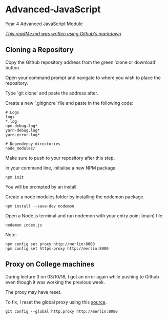 # Advanced-JavaScript
Year 4 Advanced JavaScript Module

[*This readMe.md was written using Github's markdown*](https://help.github.com/articles/basic-writing-and-formatting-syntax/)

## Cloning a Repository

Copy the Github repository address from the green 'clone or download' button.

Open your command prompt and navigate to where you wish to place the repository.

Type 'git clone' and paste the address after.

Create a new '.gitignore' file and paste in the following code:

```
# Logs
logs
*.log
npm-debug.log*
yarn-debug.log*
yarn-error.log*

# Dependency directories
node_modules/
```

Make sure to push to your repository after this step.

In your command line, initialise a new NPM package.

`npm init`

You will be prompted by an install.

Create a node modules folder by installing the nodemon package.

`npm install --save-dev nodemon`

Open a Node.js terminal and run nodemon with your entry point (main) file.

`nodemon index.js`

Note:

```
npm config set proxy http://merlin:8000
npm config set https-proxy http://merlin:8000
```

## Proxy on College machines

During lecture 3 on 03/10/18, I got an error again while pushing to Github even though it was working the previous week.

The proxy may have reset.

To fix, I reset the global proxy using this [source](https://gist.github.com/evantoli/f8c23a37eb3558ab8765).

`git config --global http.proxy http://merlin:8080`
